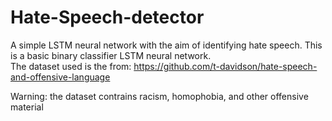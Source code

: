 # Hate-Speech-detector
A simple LSTM neural network with the aim of identifying hate speech.
This is a basic binary classifier LSTM neural network.  
The dataset used is the from: 
https://github.com/t-davidson/hate-speech-and-offensive-language
  
Warning: the dataset contrains racism, homophobia, and other offensive material
